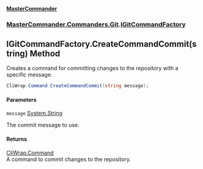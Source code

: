 #### [MasterCommander](MasterCommander.md 'MasterCommander')
### [MasterCommander.Commanders.Git](MasterCommander.Commanders.Git.md 'MasterCommander.Commanders.Git').[IGitCommandFactory](IGitCommandFactory.md 'MasterCommander.Commanders.Git.IGitCommandFactory')

## IGitCommandFactory.CreateCommandCommit(string) Method

Creates a command for committing changes to the repository with a specific message.

```csharp
CliWrap.Command CreateCommandCommit(string message);
```
#### Parameters

<a name='MasterCommander.Commanders.Git.IGitCommandFactory.CreateCommandCommit(string).message'></a>

`message` [System.String](https://docs.microsoft.com/en-us/dotnet/api/System.String 'System.String')

The commit message to use.

#### Returns
[CliWrap.Command](https://docs.microsoft.com/en-us/dotnet/api/CliWrap.Command 'CliWrap.Command')  
A command to commit changes to the repository.